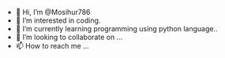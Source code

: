 - 👋 Hi, I’m @Mosihur786
- 👀 I’m interested in coding.
- 🌱 I’m currently learning programming using python language..
- 💞️ I’m looking to collaborate on  ...
- 📫 How to reach me ...

<!---
Mosihur786/Mosihur786 is a ✨ special ✨ repository because its `README.md` (this file) appears on your GitHub profile.
You can click the Preview link to take a look at your changes.
--->
